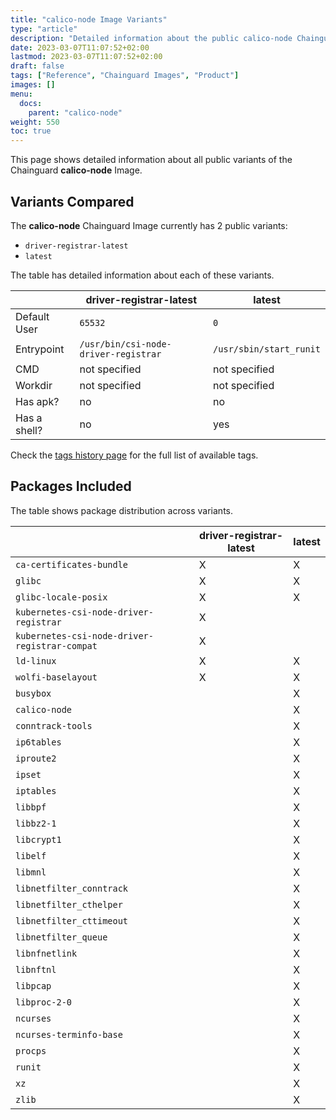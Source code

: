 ```yaml
---
title: "calico-node Image Variants"
type: "article"
description: "Detailed information about the public calico-node Chainguard Image variants"
date: 2023-03-07T11:07:52+02:00
lastmod: 2023-03-07T11:07:52+02:00
draft: false
tags: ["Reference", "Chainguard Images", "Product"]
images: []
menu:
  docs:
    parent: "calico-node"
weight: 550
toc: true
---
```


This page shows detailed information about all public variants of the Chainguard **calico-node** Image.

## Variants Compared
The **calico-node** Chainguard Image currently has 2 public variants: 

- `driver-registrar-latest`
- `latest`

The table has detailed information about each of these variants.

|              | driver-registrar-latest              | latest                  |
|--------------|--------------------------------------|-------------------------|
| Default User | `65532`                              | `0`                     |
| Entrypoint   | `/usr/bin/csi-node-driver-registrar` | `/usr/sbin/start_runit` |
| CMD          | not specified                        | not specified           |
| Workdir      | not specified                        | not specified           |
| Has apk?     | no                                   | no                      |
| Has a shell? | no                                   | yes                     |

Check the [tags history page](/chainguard/chainguard-images/reference/calico-node/tags_history/) for the full list of available tags.

## Packages Included
The table shows package distribution across variants.

|                                               | driver-registrar-latest | latest |
|-----------------------------------------------|-------------------------|--------|
| `ca-certificates-bundle`                      | X                       | X      |
| `glibc`                                       | X                       | X      |
| `glibc-locale-posix`                          | X                       | X      |
| `kubernetes-csi-node-driver-registrar`        | X                       |        |
| `kubernetes-csi-node-driver-registrar-compat` | X                       |        |
| `ld-linux`                                    | X                       | X      |
| `wolfi-baselayout`                            | X                       | X      |
| `busybox`                                     |                         | X      |
| `calico-node`                                 |                         | X      |
| `conntrack-tools`                             |                         | X      |
| `ip6tables`                                   |                         | X      |
| `iproute2`                                    |                         | X      |
| `ipset`                                       |                         | X      |
| `iptables`                                    |                         | X      |
| `libbpf`                                      |                         | X      |
| `libbz2-1`                                    |                         | X      |
| `libcrypt1`                                   |                         | X      |
| `libelf`                                      |                         | X      |
| `libmnl`                                      |                         | X      |
| `libnetfilter_conntrack`                      |                         | X      |
| `libnetfilter_cthelper`                       |                         | X      |
| `libnetfilter_cttimeout`                      |                         | X      |
| `libnetfilter_queue`                          |                         | X      |
| `libnfnetlink`                                |                         | X      |
| `libnftnl`                                    |                         | X      |
| `libpcap`                                     |                         | X      |
| `libproc-2-0`                                 |                         | X      |
| `ncurses`                                     |                         | X      |
| `ncurses-terminfo-base`                       |                         | X      |
| `procps`                                      |                         | X      |
| `runit`                                       |                         | X      |
| `xz`                                          |                         | X      |
| `zlib`                                        |                         | X      |
